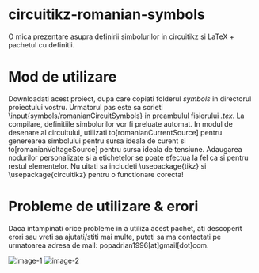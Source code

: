 # circuitikz-romanian-symbols
O mica prezentare asupra definirii simbolurilor in circuitikz si LaTeX + pachetul cu definitii.

# Mod de utilizare
Downloadati acest proiect, dupa care copiati folderul *symbols* in directorul proiectului vostru. Urmatorul pas este sa scrieti \input{symbols/romanianCircuitSymbols} in preambulul fisierului *.tex*. La compilare, definitiile simbolurilor vor fi preluate automat. In modul de desenare al circuitului, utilizati to[romanianCurrentSource] pentru generearea simbolului pentru sursa ideala de curent si to[romanianVoltageSource] pentru sursa ideala de tensiune. Adaugarea nodurilor personalizate si a etichetelor se poate efectua la fel ca si pentru restul elementelor. Nu uitati sa includeti \usepackage{tikz} si \usepackage{circuitikz} pentru o functionare corecta!

# Probleme de utilizare & erori
Daca intampinati orice probleme in a utiliza acest pachet, ati descoperit erori sau vreti sa ajutati/stiti mai multe, puteti sa ma contactati pe urmatoarea adresa de mail: popadrian1996[at]gmail[dot]com.

![image-1](http://i.imgur.com/QRY37lX.png?1)
![image-2](http://i.imgur.com/EcdQGua.png?1)

